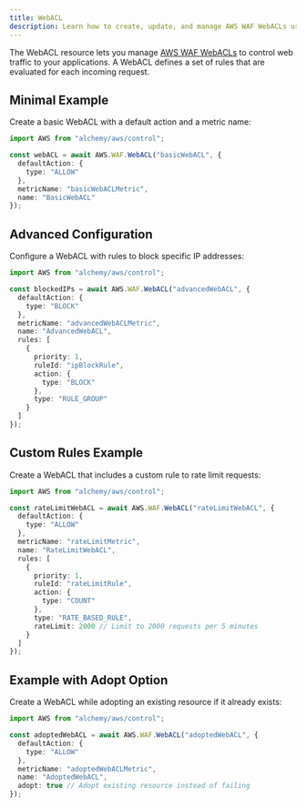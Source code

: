 ```yaml
---
title: WebACL
description: Learn how to create, update, and manage AWS WAF WebACLs using Alchemy Cloud Control.
---
```



The WebACL resource lets you manage [AWS WAF WebACLs](https://docs.aws.amazon.com/waf/latest/userguide/) to control web traffic to your applications. A WebACL defines a set of rules that are evaluated for each incoming request.

## Minimal Example

Create a basic WebACL with a default action and a metric name:

```ts
import AWS from "alchemy/aws/control";

const webACL = await AWS.WAF.WebACL("basicWebACL", {
  defaultAction: {
    type: "ALLOW"
  },
  metricName: "basicWebACLMetric",
  name: "BasicWebACL"
});
```

## Advanced Configuration

Configure a WebACL with rules to block specific IP addresses:

```ts
import AWS from "alchemy/aws/control";

const blockedIPs = await AWS.WAF.WebACL("advancedWebACL", {
  defaultAction: {
    type: "BLOCK"
  },
  metricName: "advancedWebACLMetric",
  name: "AdvancedWebACL",
  rules: [
    {
      priority: 1,
      ruleId: "ipBlockRule",
      action: {
        type: "BLOCK"
      },
      type: "RULE_GROUP"
    }
  ]
});
```

## Custom Rules Example

Create a WebACL that includes a custom rule to rate limit requests:

```ts
import AWS from "alchemy/aws/control";

const rateLimitWebACL = await AWS.WAF.WebACL("rateLimitWebACL", {
  defaultAction: {
    type: "ALLOW"
  },
  metricName: "rateLimitMetric",
  name: "RateLimitWebACL",
  rules: [
    {
      priority: 1,
      ruleId: "rateLimitRule",
      action: {
        type: "COUNT"
      },
      type: "RATE_BASED_RULE",
      rateLimit: 2000 // Limit to 2000 requests per 5 minutes
    }
  ]
});
```

## Example with Adopt Option

Create a WebACL while adopting an existing resource if it already exists:

```ts
import AWS from "alchemy/aws/control";

const adoptedWebACL = await AWS.WAF.WebACL("adoptedWebACL", {
  defaultAction: {
    type: "ALLOW"
  },
  metricName: "adoptedWebACLMetric",
  name: "AdoptedWebACL",
  adopt: true // Adopt existing resource instead of failing
});
```
